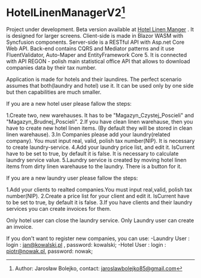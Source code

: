 # HotelLinenManagerV2[^note] 

Project under development. Beta version available at [Hotel Linen Manger](https://hotellinenmanagerbeta.azurewebsites.net) .
It is designed for larger screens.
Client-side is made in Blazor WASM with Syncfusion components.
Server-side is a RESTful API with Asp.net Core Web API.
Back-end contains CQRS and Mediator patterns and it use FluentValidator, Auto-Maper and EntityFramework Core 5. It is connected with API REGON - 
polish main statistical office API that allows to download companies data by their tax number. 

Application is made for hotels and their laundires. The perfect scenario assumes that both(laundry and hotel) use it. It can be used only by one side but then capabilities are much smaller. 


If you are a new hotel user please fallow the steps:

1.Create two, new warehauses. It has to be "Magazyn_Czystej_Poscieli" and "Magazyn_Brudnej_Poscieli".
2.If you have clean linen warehause, then you have to create new hotel linen items. (By default they will be stored in clean linen warehause).
3.In Companies please add your laundry(related company). You must input real, valid, polish tax number(NIP). It is necessary to create laundry-service.
4.Add your laundry price list, and edit it. IsCurrent have to be set to true, by default it is false. It is necessary to calculate laundry service value.
5.Laundry service is created by moving hotel linen items from dirty linen warehause to the laundry. There is a button for it.

If you are a new laundry user please fallow the steps:

1.Add your clients to realted companies.You must input real,valid, polish tax number(NIP).
2.Create a price list for your client and edit it. IsCurrent have to be set to true, by default it is false.
3.If you have clients and their laundry services you can create invoices for them.

Only hotel user can close the laundry service. Only Laundry user can create an invoice.

If you don't want to register new companies, you can use:
-Laundry User : login : jan@kowalski.pl , password: kowalski;
-Hotel User : login : piotr@nowak.pl, password: nowak;


[^note]: Author: Jarosław Bolejko, contact: jaroslawbolejko85@gmail.com


